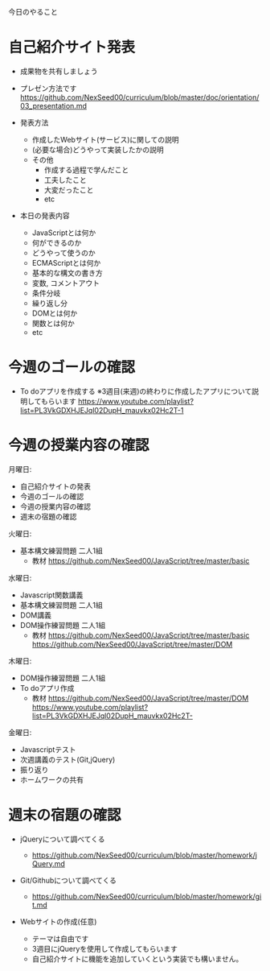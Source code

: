 今日のやること

# 自己紹介サイト発表
- 成果物を共有しましょう
- プレゼン方法です
https://github.com/NexSeed00/curriculum/blob/master/doc/orientation/03_presentation.md

- 発表方法
  - 作成したWebサイト(サービス)に関しての説明
  - (必要な場合)どうやって実装したかの説明
  - その他
    - 作成する過程で学んだこと  
    - 工夫したこと
    - 大変だったこと
    - etc

- 本日の発表内容
  - JavaScriptとは何か
  - 何ができるのか
  - どうやって使うのか
  - ECMAScriptとは何か
  - 基本的な構文の書き方
  - 変数, コメントアウト
  - 条件分岐
  - 繰り返し分
  - DOMとは何か
  - 関数とは何か
  - etc

# 今週のゴールの確認
- To doアプリを作成する
  ※3週目(来週)の終わりに作成したアプリについて説明してもらいます
  https://www.youtube.com/playlist?list=PL3VkGDXHJEJql02DupH_mauvkx02Hc2T-1

# 今週の授業内容の確認

月曜日:
  - 自己紹介サイトの発表
  - 今週のゴールの確認
  - 今週の授業内容の確認
  - 週末の宿題の確認

火曜日: 
  - 基本構文練習問題 二人1組　
    - 教材
      https://github.com/NexSeed00/JavaScript/tree/master/basic

水曜日: 
  - Javascript関数講義
  - 基本構文練習問題 二人1組　
  - DOM講義
  - DOM操作練習問題 二人1組
    - 教材
      https://github.com/NexSeed00/JavaScript/tree/master/basic
      https://github.com/NexSeed00/JavaScript/tree/master/DOM

木曜日:
  - DOM操作練習問題 二人1組
  - To doアプリ作成
    - 教材
    https://github.com/NexSeed00/JavaScript/tree/master/DOM
    https://www.youtube.com/playlist?list=PL3VkGDXHJEJql02DupH_mauvkx02Hc2T-

金曜日:
  - Javascriptテスト
  - 次週講義のテスト(Git,jQuery)
  - 振り返り
  - ホームワークの共有

# 週末の宿題の確認
  - jQueryについて調べてくる
    - https://github.com/NexSeed00/curriculum/blob/master/homework/jQuery.md

  - Git/Githubについて調べてくる
    - https://github.com/NexSeed00/curriculum/blob/master/homework/git.md

  - Webサイトの作成(任意)
    - テーマは自由です
    - 3週目にjQueryを使用して作成してもらいます
    - 自己紹介サイトに機能を追加していくという実装でも構いません。






